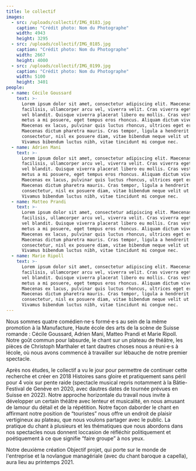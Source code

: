 ```yaml
---
title: le collectif
images:
  - src: /uploads/collectif/IMG_0183.jpg
    caption: "Crédit photo: Nom du Photographe"
    width: 4943
    height: 3295
  - src: /uploads/collectif/IMG_0185.jpg
    caption: "Crédit photo: Nom du Photographe"
    width: 2667
    height: 4000
  - src: /uploads/collectif/IMG_0199.jpg
    caption: "Crédit photo: Nom du Photographe"
    width: 5100
    height: 3401
people:
  - name: Cécile Goussard
    text: >-
      Lorem ipsum dolor sit amet, consectetur adipiscing elit. Maecenas sed dui
      facilisis, ullamcorper arcu vel, viverra velit. Cras viverra eget velit
      vel blandit. Quisque viverra placerat libero eu mollis. Cras vestibulum
      metus a mi posuere, eget tempus eros rhoncus. Aliquam dictum viverra sem.
      Maecenas ex lacus, pulvinar quis luctus rhoncus, ultrices eget erat.
      Maecenas dictum pharetra mauris. Cras tempor, ligula a hendrerit
      consectetur, nisl ex posuere diam, vitae bibendum neque velit ut metus.
      Vivamus bibendum luctus nibh, vitae tincidunt mi congue nec.
  - name: Adrien Mani
    text: >-
      Lorem ipsum dolor sit amet, consectetur adipiscing elit. Maecenas sed dui
      facilisis, ullamcorper arcu vel, viverra velit. Cras viverra eget velit
      vel blandit. Quisque viverra placerat libero eu mollis. Cras vestibulum
      metus a mi posuere, eget tempus eros rhoncus. Aliquam dictum viverra sem.
      Maecenas ex lacus, pulvinar quis luctus rhoncus, ultrices eget erat.
      Maecenas dictum pharetra mauris. Cras tempor, ligula a hendrerit
      consectetur, nisl ex posuere diam, vitae bibendum neque velit ut metus.
      Vivamus bibendum luctus nibh, vitae tincidunt mi congue nec.
  - name: Matteo Prandi
    text: >-
      Lorem ipsum dolor sit amet, consectetur adipiscing elit. Maecenas sed dui
      facilisis, ullamcorper arcu vel, viverra velit. Cras viverra eget velit
      vel blandit. Quisque viverra placerat libero eu mollis. Cras vestibulum
      metus a mi posuere, eget tempus eros rhoncus. Aliquam dictum viverra sem.
      Maecenas ex lacus, pulvinar quis luctus rhoncus, ultrices eget erat.
      Maecenas dictum pharetra mauris. Cras tempor, ligula a hendrerit
      consectetur, nisl ex posuere diam, vitae bibendum neque velit ut metus.
      Vivamus bibendum luctus nibh, vitae tincidunt mi congue nec.
  - name: Marie Ripoll
    text: >-
      Lorem ipsum dolor sit amet, consectetur adipiscing elit. Maecenas sed dui
      facilisis, ullamcorper arcu vel, viverra velit. Cras viverra eget velit
      vel blandit. Quisque viverra placerat libero eu mollis. Cras vestibulum
      metus a mi posuere, eget tempus eros rhoncus. Aliquam dictum viverra sem.
      Maecenas ex lacus, pulvinar quis luctus rhoncus, ultrices eget erat.
      Maecenas dictum pharetra mauris. Cras tempor, ligula a hendrerit
      consectetur, nisl ex posuere diam, vitae bibendum neque velit ut metus.
      Vivamus bibendum luctus nibh, vitae tincidunt mi congue nec.
---
```


Nous sommes quatre comédien·ne·s formé·e·s au sein de la même promotion à la Manufacture, Haute école des arts de la scène de Suisse romande : Cécile Goussard, Adrien Mani, Matteo Prandi et Marie Ripoll. Notre goût commun pour labsurde, le chant sur un plateau de théâtre, les pièces de Christoph Marthaler et tant dautres choses nous a réuni·e·s à lécole, où nous avons commencé à travailler sur lébauche de notre premier spectacle.

Après nos études, le collectif a vu le jour pour permettre de continuer cette recherche et créer en 2018 Histoires sans gloire et pratiquement sans péril pour 4 voix sur pente raide (spectacle musical repris notamment à la Bâtie-Festival de Genève en 2020, avec dautres dates de tournée prévues en Suisse en 2022). Notre approche horizontale du travail nous invite à développer un certain théâtre avec lenteur et musicalité, en nous amusant de lamour du détail et de la répétition. Notre façon daborder le chant en affirmant notre position de “touristes” nous offre un endroit de plaisir vertigineux au plateau, que nous voulons partager avec le public. La pratique du chant à plusieurs et les thématiques que nous abordons dans nos spectacles nous donnent loccasion de réfléchir politiquement et poétiquement à ce que signifie “faire groupe” à nos yeux.

Notre deuxième création Objectif projet, qui porte sur le monde de l'entreprise et la novlangue managériale (avec du chant baroque a capella), aura lieu au printemps 2021.
